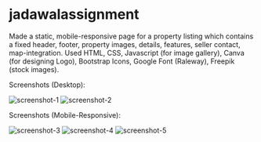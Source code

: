 # jadawalassignment
Made a static, mobile-responsive page for a property listing which contains a fixed header, footer, property images, details, features, seller contact, map-integration.
Used HTML, CSS, Javascript (for image gallery), Canva (for designing Logo), Bootstrap Icons, Google Font (Raleway), Freepik (stock images). 

Screenshots (Desktop):

![screenshot-1](https://user-images.githubusercontent.com/85986561/175898187-ccc79fb6-ae22-4a0d-9e63-911839931819.jpg)
![screenshot-2](https://user-images.githubusercontent.com/85986561/175898219-181f288e-187a-4b45-bdeb-da0cefe33ce7.jpg)

Screenshots (Mobile-Responsive):

![screenshot-3](https://user-images.githubusercontent.com/85986561/175904147-b21f6938-b255-40e1-93dd-46f6dafb2feb.jpg)
![screenshot-4](https://user-images.githubusercontent.com/85986561/175904175-1f3ba7ac-dd79-439f-b1af-97437db7c616.jpg)
![screenshot-5](https://user-images.githubusercontent.com/85986561/175904193-7adf7d60-6b07-4a7b-918d-7123a1eb5c74.jpg)
